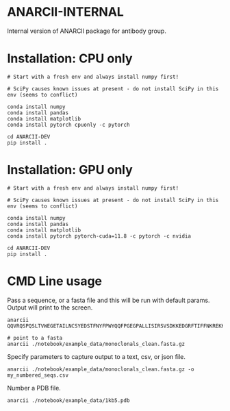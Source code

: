# ANARCII-INTERNAL
Internal version of ANARCII package for antibody group.


# Installation: CPU only

```
# Start with a fresh env and always install numpy first!

# SciPy causes known issues at present - do not install SciPy in this env (seems to conflict)

conda install numpy
conda install pandas
conda install matplotlib
conda install pytorch cpuonly -c pytorch

cd ANARCII-DEV
pip install .

```

# Installation: GPU only

```
# Start with a fresh env and always install numpy first!

# SciPy causes known issues at present - do not install SciPy in this env (seems to conflict)

conda install numpy
conda install pandas
conda install matplotlib
conda install pytorch pytorch-cuda=11.8 -c pytorch -c nvidia

cd ANARCII-DEV
pip install .

```

# CMD Line usage
Pass a sequence, or a fasta file and this will be run with default params. Output will print to the screen.
```
anarcii QQVRQSPQSLTVWEGETAILNCSYEDSTFNYFPWYQQFPGEGPALLISIRSVSDKKEDGRFTIFFNKREKKLSLHITDSQPGDSATYFCAARYQGGRALIFGTGTTVSVSPGSADAAAVTLLEQNPRWRLVPRGQ

# point to a fasta
anarcii ./notebook/example_data/monoclonals_clean.fasta.gz
```

Specify parameters to capture output to a text, csv, or json file.
```
anarcii ./notebook/example_data/monoclonals_clean.fasta.gz -o my_numbered_seqs.csv
```


Number a PDB file.
``` 
anarcii ./notebook/example_data/1kb5.pdb
```
